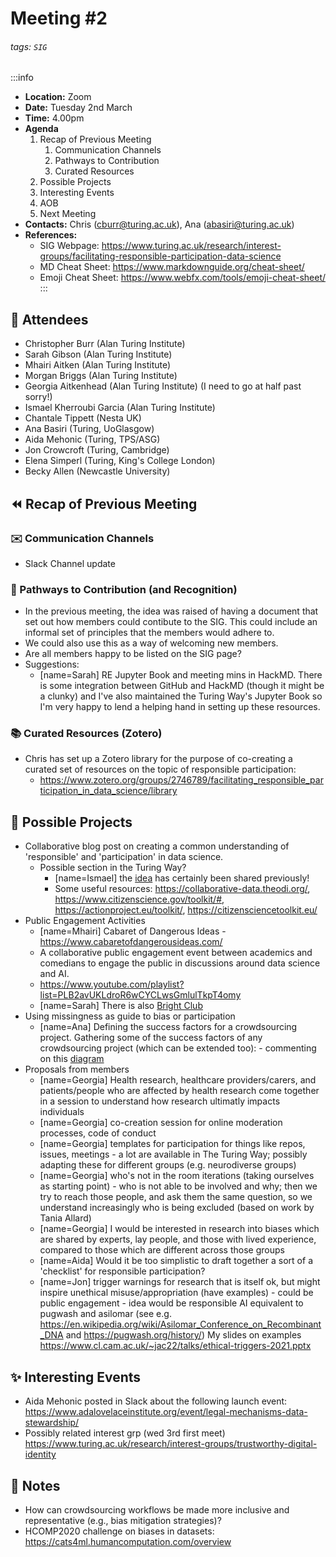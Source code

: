 # Meeting #2

###### tags: `SIG`

:::info
- **Location:** Zoom
- **Date:** Tuesday 2nd March
- **Time:** 4.00pm
- **Agenda**
    1. Recap of Previous Meeting
        1. Communication Channels
        2. Pathways to Contribution
        3. Curated Resources
    2. Possible Projects
    3. Interesting Events
    4. AOB
    5. Next Meeting
- **Contacts:** Chris (<cburr@turing.ac.uk>), Ana (<abasiri@turing.ac.uk>)
- **References:** 
    - SIG Webpage: https://www.turing.ac.uk/research/interest-groups/facilitating-responsible-participation-data-science
    - MD Cheat Sheet: https://www.markdownguide.org/cheat-sheet/
    - Emoji Cheat Sheet: https://www.webfx.com/tools/emoji-cheat-sheet/
:::

## :busts_in_silhouette: Attendees

<!-- If you're comfortable, please add your name and affiliation here.-->

- Christopher Burr (Alan Turing Institute)
- Sarah Gibson (Alan Turing Institute)
- Mhairi Aitken (Alan Turing Institute)
- Morgan Briggs (Alan Turing Institute)
- Georgia Aitkenhead (Alan Turing Institute) (I need to go at half past sorry!)
- Ismael Kherroubi Garcia (Alan Turing Institute)
- Chantale Tippett (Nesta UK)
- Ana Basiri  (Turing, UoGlasgow)
- Aida Mehonic (Turing, TPS/ASG)
- Jon Crowcroft (Turing, Cambridge)
- Elena Simperl (Turing, King's College London)
- Becky Allen (Newcastle University)

## :rewind: Recap of Previous Meeting

### :envelope: Communication Channels

- Slack Channel update

### :busstop: Pathways to Contribution (and Recognition)

- In the previous meeting, the idea was raised of having a document that set out how members could contibute to the SIG. This could include an informal set of principles that the members would adhere to.
- We could also use this as a way of welcoming new members.
- Are all members happy to be listed on the SIG page?
- Suggestions:
    - [name=Sarah] RE Jupyter Book and meeting mins in HackMD. There is some integration between GitHub and HackMD (though it might be a clunky) and I've also maintained the Turing Way's Jupyter Book so I'm very happy to lend a helping hand in setting up these resources.

### :books: Curated Resources (Zotero)

- Chris has set up a Zotero library for the purpose of co-creating a curated set of resources on the topic of responsible participation: 
    - https://www.zotero.org/groups/2746789/facilitating_responsible_participation_in_data_science/library

## :file_folder: Possible Projects

- Collaborative blog post on creating a common understanding of 'responsible' and 'participation' in data science. 
    - Possible section in the Turing Way?
      - [name=Ismael] the [idea](https://github.com/alan-turing-institute/the-turing-way/issues/1315) has certainly been shared previously!
      - Some useful resources: https://collaborative-data.theodi.org/, https://www.citizenscience.gov/toolkit/#, https://actionproject.eu/toolkit/, https://citizensciencetoolkit.eu/
- Public Engagement Activities
    - [name=Mhairi] Cabaret of Dangerous Ideas - https://www.cabaretofdangerousideas.com/
    - A collaborative public engagement event between academics and comedians to engage the public in discussions around data science and AI.
    - https://www.youtube.com/playlist?list=PLB2avUKLdroR6wCYCLwsGmlulTkpT4omy
    - [name=Sarah] There is also [Bright Club](https://scienceshowoff.wordpress.com/bright-club/)
- Using missingness as guide to bias or participation
    - [name=Ana] Defining the success factors for a crowdsourcing project. Gathering some of the success factors of any crowdsourcing project (which can be extended too): - commenting on this [diagram](https://raw.githubusercontent.com/mrsensible/VGI/main/Diagrammes/VGI%20Success%20Factors.svg)
- Proposals from members
	- [name=Georgia] Health research, healthcare providers/carers, and patients/people who are affected by health research come together in a session to understand how research ultimatly impacts individuals
	- [name=Georgia] co-creation session for online moderation processes, code of conduct 
	- [name=Georgia] templates for participation for things like repos, issues, meetings - a lot are available in The Turing Way; possibly adapting these for different groups (e.g. neurodiverse groups) 
	- [name=Georgia] who's not in the room iterations (taking ourselves as starting point) - who is not able to be involved and why; then we try to reach those people, and ask them the same question, so we understand increasingly who is being excluded (based on work by Tania Allard)
	- [name=Georgia] I would be interested in research into biases which are shared by experts, lay people, and those with lived experience, compared to those which are different across those groups
	- [name=Aida] Would it be too simplistic to draft together a sort of a 'checklist' for responsible participation?
	- [name=Jon] trigger warnings for research that is itself ok, but might inspire unethical misuse/appropriation (have examples) - could be public engagement - idea would be responsible AI equivalent to pugwash and asilomar (see e.g. https://en.wikipedia.org/wiki/Asilomar_Conference_on_Recombinant_DNA and https://pugwash.org/history/) My slides on examples https://www.cl.cam.ac.uk/~jac22/talks/ethical-triggers-2021.pptx

## :sparkles: Interesting Events

- Aida Mehonic posted in Slack about the following launch event: https://www.adalovelaceinstitute.org/event/legal-mechanisms-data-stewardship/
- Possibly related interest grp (wed 3rd first meet) https://www.turing.ac.uk/research/interest-groups/trustworthy-digital-identity

## :notebook: Notes
<!-- Other important details discussed during the meeting can be entered here. -->

- How can crowdsourcing workflows be made more inclusive and representative (e.g., bias mitigation strategies)?
- HCOMP2020 challenge on biases in datasets: https://cats4ml.humancomputation.com/overview





